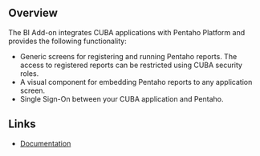 ## Overview
The BI Add-on integrates CUBA applications with Pentaho Platform and provides the following functionality:

*   Generic screens for registering and running Pentaho reports. The access to registered reports can be restricted using CUBA security roles.
*   A visual component for embedding Pentaho reports to any application screen.
*   Single Sign-On between your CUBA application and Pentaho.

## Links
*   [Documentation](https://doc.cuba-platform.com/bi-latest/)